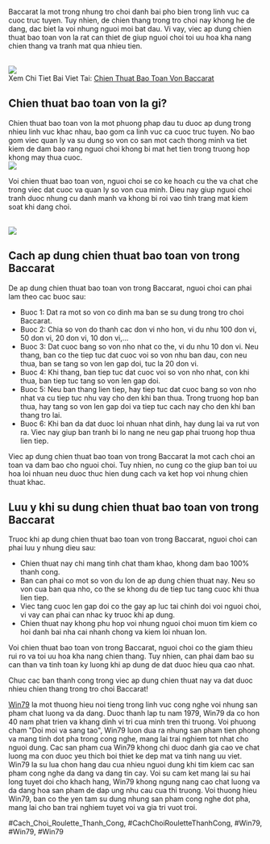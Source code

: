 <p>Baccarat la mot trong nhung tro choi danh bai pho bien trong linh vuc ca cuoc truc tuyen. Tuy nhien, de chien thang trong tro choi nay khong he de dang, dac biet la voi nhung nguoi moi bat dau. Vi vay, viec ap dung chien thuat bao toan von la rat can thiet de giup nguoi choi toi uu hoa kha nang chien thang va tranh mat qua nhieu tien.</p><br><img src="https://win79club1.com/wp-content/uploads/2025/04/Tai-sao-can-phai-bao-toan-von-trong-Baccarat.png"></br>
Xem Chi Tiet Bai Viet Tai: <a href="https://win79club1.com/chien-thuat-bao-toan-von-baccarat/">Chien Thuat Bao Toan Von Baccarat</a><h2>Chien thuat bao toan von la gi?</h2><p>Chien thuat bao toan von la mot phuong phap dau tu duoc ap dung trong nhieu linh vuc khac nhau, bao gom ca linh vuc ca cuoc truc tuyen. No bao gom viec quan ly va su dung so von co san mot cach thong minh va tiet kiem de dam bao rang nguoi choi khong bi mat het tien trong truong hop khong may thua cuoc.<br><img src="https://win79club1.com/wp-content/uploads/2025/04/Cac-sai-lam-can-tranh-khi-bao-toan-von-trong-Baccarat.png"></br><p>Voi chien thuat bao toan von, nguoi choi se co ke hoach cu the va chat che trong viec dat cuoc va quan ly so von cua minh. Dieu nay giup nguoi choi tranh duoc nhung cu danh manh va khong bi roi vao tinh trang mat kiem soat khi dang choi.</p><br><img src="https://win79club1.com/wp-content/uploads/2025/04/Chien-Thuat-Bao-Toan-Von-Baccarat-Cach-Quan-Ly-Ngan-Sach-Hieu-Qua.png"></br><h2>Cach ap dung chien thuat bao toan von trong Baccarat</h2><p>De ap dung chien thuat bao toan von trong Baccarat, nguoi choi can phai lam theo cac buoc sau:<ul>
<li>Buoc 1: Dat ra mot so von co dinh ma ban se su dung trong tro choi Baccarat.</li>
<li>Buoc 2: Chia so von do thanh cac don vi nho hon, vi du nhu 100 don vi, 50 don vi, 20 don vi, 10 don vi,...</li>
<li>Buoc 3: Dat cuoc bang so von nho nhat co the, vi du nhu 10 don vi. Neu thang, ban co the tiep tuc dat cuoc voi so von nhu ban dau, con neu thua, ban se tang so von len gap doi, tuc la 20 don vi.</li>
<li>Buoc 4: Khi thang, ban tiep tuc dat cuoc voi so von nho nhat, con khi thua, ban tiep tuc tang so von len gap doi.</li>
<li>Buoc 5: Neu ban thang lien tiep, hay tiep tuc dat cuoc bang so von nho nhat va cu tiep tuc nhu vay cho den khi ban thua. Trong truong hop ban thua, hay tang so von len gap doi va tiep tuc cach nay cho den khi ban thang tro lai.</li>
<li>Buoc 6: Khi ban da dat duoc loi nhuan nhat dinh, hay dung lai va rut von ra. Viec nay giup ban tranh bi lo nang ne neu gap phai truong hop thua lien tiep.</li>
</ul><p>Viec ap dung chien thuat bao toan von trong Baccarat la mot cach choi an toan va dam bao cho nguoi choi. Tuy nhien, no cung co the giup ban toi uu hoa loi nhuan neu duoc thuc hien dung cach va ket hop voi nhung chien thuat khac.</p><h2>Luu y khi su dung chien thuat bao toan von trong Baccarat</h2><p>Truoc khi ap dung chien thuat bao toan von trong Baccarat, nguoi choi can phai luu y nhung dieu sau:<ul>
<li>Chien thuat nay chi mang tinh chat tham khao, khong dam bao 100% thanh cong.</li>
<li>Ban can phai co mot so von du lon de ap dung chien thuat nay. Neu so von cua ban qua nho, co the se khong du de tiep tuc tang cuoc khi thua lien tiep.</li>
<li>Viec tang cuoc len gap doi co the gay ap luc tai chinh doi voi nguoi choi, vi vay can phai can nhac ky truoc khi ap dung.</li>
<li>Chien thuat nay khong phu hop voi nhung nguoi choi muon tim kiem co hoi danh bai nha cai nhanh chong va kiem loi nhuan lon.</li>
</ul><p>Voi chien thuat bao toan von trong Baccarat, nguoi choi co the giam thieu rui ro va toi uu hoa kha nang chien thang. Tuy nhien, can phai dam bao su can than va tinh toan ky luong khi ap dung de dat duoc hieu qua cao nhat.</p><p>Chuc cac ban thanh cong trong viec ap dung chien thuat nay va dat duoc nhieu chien thang trong tro choi Baccarat!</p><p><a href="https://win79club1.com/">Win79</a> la mot thuong hieu noi tieng trong linh vuc cong nghe voi nhung san pham chat luong va da dang. Duoc thanh lap tu nam 1979, Win79 da co hon 40 nam phat trien va khang dinh vi tri cua minh tren thi truong. Voi phuong cham "Doi moi va sang tao", Win79 luon dua ra nhung san pham tien phong va mang tinh dot pha trong cong nghe, mang lai trai nghiem tot nhat cho nguoi dung. Cac san pham cua Win79 khong chi duoc danh gia cao ve chat luong ma con duoc yeu thich boi thiet ke dep mat va tinh nang uu viet. Win79 la su lua chon hang dau cua nhieu nguoi dung khi tim kiem cac san pham cong nghe da dang va dang tin cay. Voi su cam ket mang lai su hai long tuyet doi cho khach hang, Win79 khong ngung nang cao chat luong va da dang hoa san pham de dap ung nhu cau cua thi truong. Voi thuong hieu Win79, ban co the yen tam su dung nhung san pham cong nghe dot pha, mang lai cho ban trai nghiem tuyet voi va gia tri vuot troi.</p>
#Cach_Choi_Roulette_Thanh_Cong, #CachChoiRouletteThanhCong, #Win79, #Win79, #Win79
